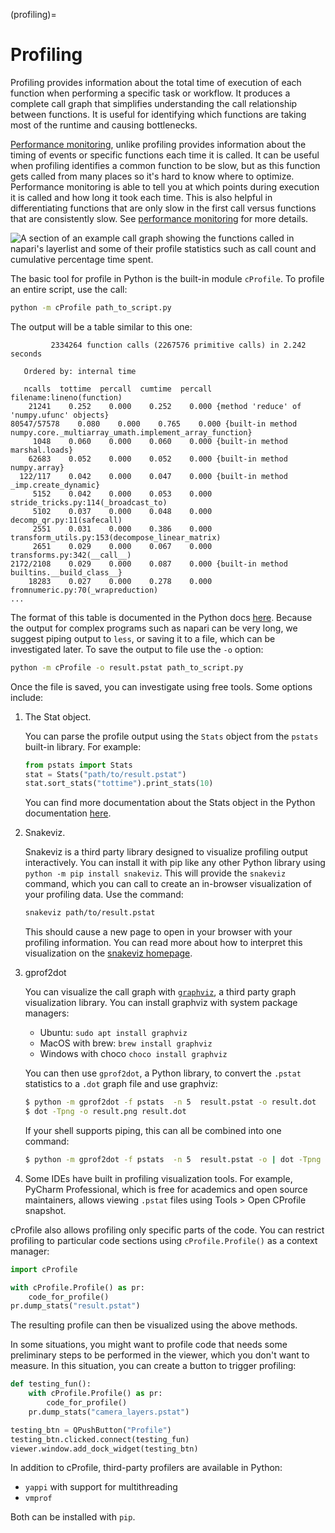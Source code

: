 (profiling)=

# Profiling

Profiling provides information about the
total time of execution of each function when performing a specific task or workflow.
It produces a complete call graph that
simplifies understanding the call relationship between functions. It is useful for
identifying which functions are taking most of the runtime and causing bottlenecks.

[Performance monitoring](perfmon), unlike profiling provides information about the
timing of events or specific functions each time it is called. It can be useful when
profiling identifies a common function to be slow, but
as this function gets called from many places so it's hard to know where to optimize.
Performance monitoring is able to tell you at which points during execution it is
called and how long it took each time. This is also helpful in differentiating
functions that are only slow in the first call versus functions that are consistently
slow. See [performance monitoring](perfmon) for more details.

![A section of an example call graph showing the functions called in napari's layerlist and some of their profile statistics such as call count and cumulative percentage time spent.](images/execution_graph.png)

The basic tool for profile in Python is the built-in module `cProfile`.
To profile an entire script, use the call:

```bash
python -m cProfile path_to_script.py
```

The output will be a table similar to this one:

```
         2334264 function calls (2267576 primitive calls) in 2.242 seconds

   Ordered by: internal time

   ncalls  tottime  percall  cumtime  percall filename:lineno(function)
    21241    0.252    0.000    0.252    0.000 {method 'reduce' of 'numpy.ufunc' objects}
80547/57578    0.080    0.000    0.765    0.000 {built-in method numpy.core._multiarray_umath.implement_array_function}
     1048    0.060    0.000    0.060    0.000 {built-in method marshal.loads}
    62683    0.052    0.000    0.052    0.000 {built-in method numpy.array}
  122/117    0.042    0.000    0.047    0.000 {built-in method _imp.create_dynamic}
     5152    0.042    0.000    0.053    0.000 stride_tricks.py:114(_broadcast_to)
     5102    0.037    0.000    0.048    0.000 decomp_qr.py:11(safecall)
     2551    0.031    0.000    0.386    0.000 transform_utils.py:153(decompose_linear_matrix)
     2651    0.029    0.000    0.067    0.000 transforms.py:342(__call__)
2172/2108    0.029    0.000    0.087    0.000 {built-in method builtins.__build_class__}
    18283    0.027    0.000    0.278    0.000 fromnumeric.py:70(_wrapreduction)
...
```
The format of this table is documented in the Python docs
[here](https://docs.python.org/3/library/profile.html#instant-user-s-manual).
Because the output for complex programs such as napari can be very long,
we suggest piping output to `less`, or saving it to a file,
which can be investigated later. To save the output to file use the `-o` option:

```bash
python -m cProfile -o result.pstat path_to_script.py
```

Once the file is saved, you can investigate using free tools. Some options include:

1.  The Stat object.

    You can parse the profile output using the `Stats` object from the `pstats` built-in library. For example:
    ```python
    from pstats import Stats
    stat = Stats("path/to/result.pstat")
    stat.sort_stats("tottime").print_stats(10)
    ```
    You can find more documentation about the Stats object in the Python documentation [here](https://docs.python.org/3/library/profile.html#the-stats-class).

2.  Snakeviz.

    Snakeviz is a third party library designed to visualize profiling output interactively.
    You can install it with pip like any other Python library using `python -m pip install snakeviz`.
    This will provide the `snakeviz` command, which you can call to create an in-browser
    visualization of your profiling data. Use the command:
    ```bash
    snakeviz path/to/result.pstat
    ```
    This should cause a new page to open in your browser with your profiling information.
    You can read more about how to interpret this visualization on the
    [snakeviz homepage](https://jiffyclub.github.io/snakeviz/).

3.  gprof2dot

    You can visualize the call graph with [`graphviz`](https://www.graphviz.org/),
    a third party graph visualization library.
    You can install graphviz with system package managers:

    * Ubuntu: `sudo apt install graphviz`
    * MacOS with brew: `brew install graphviz`
    * Windows with choco `choco install graphviz`

    You can then use `gprof2dot`, a Python library, to convert the `.pstat`
    statistics to a `.dot` graph file and use graphviz:

    ```bash
    $ python -m gprof2dot -f pstats  -n 5  result.pstat -o result.dot
    $ dot -Tpng -o result.png result.dot
    ```

    If your shell supports piping, this can all be combined into one command:

    ```bash
    $ python -m gprof2dot -f pstats  -n 5  result.pstat -o | dot -Tpng -o result.png
    ```

4.  Some IDEs have built in profiling visualization tools. For example, PyCharm Professional, which is free for academics and open source maintainers, allows viewing `.pstat` files using Tools > Open CProfile snapshot.

cProfile also allows profiling only specific parts of the code.
You can restrict profiling to particular code sections using
`cProfile.Profile()` as a context manager:

```python
import cProfile

with cProfile.Profile() as pr:
    code_for_profile()
pr.dump_stats("result.pstat")
```

The resulting profile can then be visualized using the above methods.

In some situations, you might want to profile code that needs
some preliminary steps to be performed in the viewer, which you
don't want to measure. In this situation, you can create a
button to trigger profiling:

```python
def testing_fun():
    with cProfile.Profile() as pr:
        code_for_profile()
    pr.dump_stats("camera_layers.pstat")

testing_btn = QPushButton("Profile")
testing_btn.clicked.connect(testing_fun)
viewer.window.add_dock_widget(testing_btn)
```

In addition to cProfile, third-party profilers are available in Python:

*  `yappi` with support for multithreading
*  `vmprof`

Both can be installed with `pip`.
